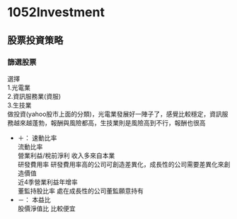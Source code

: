 # 1052Investment
## 股票投資策略

### 篩選股票
選擇  
    1.光電業  
    2.資訊服務業(資服)  
    3.生技業   
做投資(yahoo股市上面的分類)，光電業發展好一陣子了，感覺比較穩定，資訊服務越來越蓬勃，報酬與風險都高，生技業則是風險高到不行，報酬也很高

* ＋：
  速動比率  
  流動比率  
  營業利益/稅前淨利     收入多來自本業  
  研發費用率    研發費用率高的公司可創造差異化，成長性的公司需要差異化來創造價值  
  近4季營業利益年增率  
  董監持股比率    處在成長性的公司董監願意持有  
* －：
  本益比  
  股價淨值比    比較便宜   
